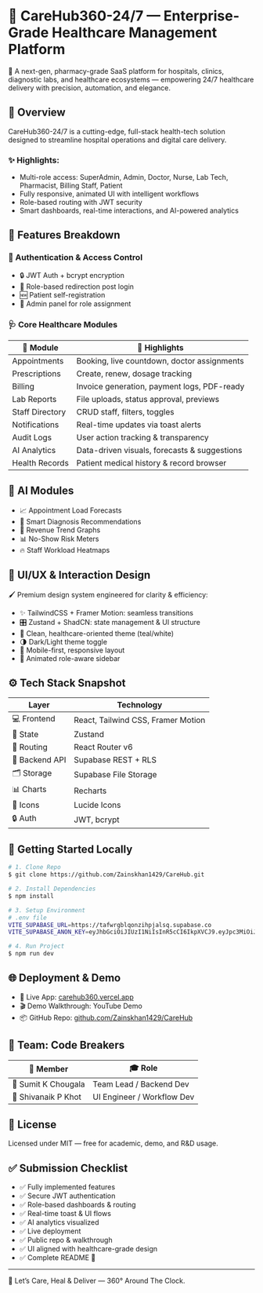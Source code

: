 
# 💊 CareHub360-24/7 — Enterprise-Grade Healthcare Management Platform

🚀 A next-gen, pharmacy-grade SaaS platform for hospitals, clinics, diagnostic labs, and healthcare ecosystems — empowering 24/7 healthcare delivery with precision, automation, and elegance.

## 🏥 Overview

CareHub360-24/7 is a cutting-edge, full-stack health-tech solution designed to streamline hospital operations and digital care delivery.

### ✨ Highlights:

- Multi-role access: SuperAdmin, Admin, Doctor, Nurse, Lab Tech, Pharmacist, Billing Staff, Patient
- Fully responsive, animated UI with intelligent workflows
- Role-based routing with JWT security
- Smart dashboards, real-time interactions, and AI-powered analytics

## 🧩 Features Breakdown

### 🔐 Authentication & Access Control

- 🔒 JWT Auth + bcrypt encryption
- 🔁 Role-based redirection post login
- 🆕 Patient self-registration
- 🔧 Admin panel for role assignment

### 🩺 Core Healthcare Modules

| 📌 Module         | 🔎 Highlights                                         |
|------------------|------------------------------------------------------|
| Appointments      | Booking, live countdown, doctor assignments         |
| Prescriptions     | Create, renew, dosage tracking                      |
| Billing           | Invoice generation, payment logs, PDF-ready         |
| Lab Reports       | File uploads, status approval, previews             |
| Staff Directory   | CRUD staff, filters, toggles                        |
| Notifications     | Real-time updates via toast alerts                  |
| Audit Logs        | User action tracking & transparency                 |
| AI Analytics      | Data-driven visuals, forecasts & suggestions        |
| Health Records    | Patient medical history & record browser            |

## 🧠 AI Modules

- 📈 Appointment Load Forecasts
- 🧠 Smart Diagnosis Recommendations
- 💸 Revenue Trend Graphs
- 📊 No-Show Risk Meters
- 🔥 Staff Workload Heatmaps

## 🎨 UI/UX & Interaction Design

🖌️ Premium design system engineered for clarity & efficiency:

- ✨ TailwindCSS + Framer Motion: seamless transitions
- 🎛️ Zustand + ShadCN: state management & UI structure
- 🎨 Clean, healthcare-oriented theme (teal/white)
- 🌗 Dark/Light theme toggle
- 📱 Mobile-first, responsive layout
- 🧭 Animated role-aware sidebar

## ⚙️ Tech Stack Snapshot

| Layer          | Technology                              |
|----------------|------------------------------------------|
| 💻 Frontend     | React, Tailwind CSS, Framer Motion       |
| 🧠 State        | Zustand                                  |
| 🔁 Routing      | React Router v6                          |
| 🔐 Backend API  | Supabase REST + RLS                      |
| 🗂️ Storage       | Supabase File Storage                    |
| 📊 Charts       | Recharts                                 |
| 🧩 Icons        | Lucide Icons                             |
| 🔒 Auth         | JWT, bcrypt                              |

## 🚀 Getting Started Locally

```bash
# 1. Clone Repo
$ git clone https://github.com/Zainskhan1429/CareHub.git

# 2. Install Dependencies
$ npm install

# 3. Setup Environment
# .env file
VITE_SUPABASE_URL=https://tafwrgblqonzihpjalsq.supabase.co
VITE_SUPABASE_ANON_KEY=eyJhbGciOiJIUzI1NiIsInR5cCI6IkpXVCJ9.eyJpc3MiOiJzdXBhYmFzZSIsInJlZiI6InRhZndyZ2JscW9uemlocGphbHNxIiwicm9sZSI6ImFub24iLCJpYXQiOjE3NDk4NDg3MTEsImV4cCI6MjA2NTQyNDcxMX0.kGi9GstGGuM9jHYe77fQvswYtUZyjxvVYIckJKNdgMI

# 4. Run Project
$ npm run dev
```

## 🌐 Deployment & Demo

- 🔗 Live App: [carehub360.vercel.app](https://carehub360.vercel.app)
- 🎬 Demo Walkthrough: YouTube Demo
- 📦 GitHub Repo: [github.com/Zainskhan1429/CareHub](https://github.com/Zainskhan1429/CareHub)

## 👥 Team: Code Breakers

| 👤 Member             | 🎓 Role                          |
|----------------------|----------------------------------|
| 👑 Sumit K Chougala   | Team Lead / Backend Dev         |
| 🎨 Shivanaik P Khot   | UI Engineer / Workflow Dev      |

## 📜 License

Licensed under MIT — free for academic, demo, and R&D usage.

## ✅ Submission Checklist

- ✅ Fully implemented features
- ✅ Secure JWT authentication
- ✅ Role-based dashboards & routing
- ✅ Real-time toast & UI flows
- ✅ AI analytics visualized
- ✅ Live deployment
- ✅ Public repo & walkthrough
- ✅ UI aligned with healthcare-grade design
- ✅ Complete README 💯

---

🏁 Let’s Care, Heal & Deliver — 360° Around The Clock.
